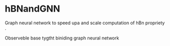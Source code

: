 # hBNandGNN
 Graph neural network to speed upa and scale computation of hBn propriety .
 



Observeble base tygtht biniding graph neural network 